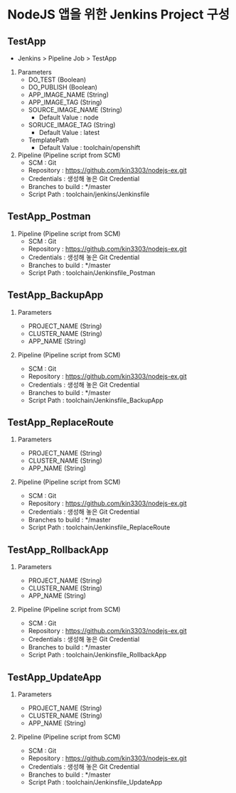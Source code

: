 # NodeJS 앱을 위한 Jenkins Project 구성

## TestApp

- Jenkins > Pipeline Job > TestApp

1. Parameters
   - DO_TEST (Boolean)
   - DO_PUBLISH (Boolean)
   - APP_IMAGE_NAME (String)
   - APP_IMAGE_TAG (String) 
   - SOURCE_IMAGE_NAME (String)
     - Default Value : node
   - SORUCE_IMAGE_TAG (String)
     - Default Value : latest
   - TemplatePath
     - Default Value : toolchain/openshift
2. Pipeline (Pipeline script from SCM)
   - SCM : Git
   - Repository : https://github.com/kin3303/nodejs-ex.git
   - Credentials : 생성해 놓은 Git Credential
   - Branches to build : */master
   - Script Path : toolchain/jenkins/Jenkinsfile
  
## TestApp_Postman

1. Pipeline (Pipeline script from SCM)
   - SCM : Git
   - Repository : https://github.com/kin3303/nodejs-ex.git
   - Credentials : 생성해 놓은 Git Credential
   - Branches to build : */master
   - Script Path : toolchain/Jenkinsfile_Postman

## TestApp_BackupApp

1. Parameters
   - PROJECT_NAME (String)
   - CLUSTER_NAME (String)
   - APP_NAME (String)

1. Pipeline (Pipeline script from SCM)
   - SCM : Git
   - Repository : https://github.com/kin3303/nodejs-ex.git
   - Credentials : 생성해 놓은 Git Credential
   - Branches to build : */master
   - Script Path : toolchain/Jenkinsfile_BackupApp
   
## TestApp_ReplaceRoute

1. Parameters
   - PROJECT_NAME (String)
   - CLUSTER_NAME (String)
   - APP_NAME (String)

1. Pipeline (Pipeline script from SCM)
   - SCM : Git
   - Repository : https://github.com/kin3303/nodejs-ex.git
   - Credentials : 생성해 놓은 Git Credential
   - Branches to build : */master
   - Script Path : toolchain/Jenkinsfile_ReplaceRoute


## TestApp_RollbackApp

1. Parameters
   - PROJECT_NAME (String)
   - CLUSTER_NAME (String)
   - APP_NAME (String)

1. Pipeline (Pipeline script from SCM)
   - SCM : Git
   - Repository : https://github.com/kin3303/nodejs-ex.git
   - Credentials : 생성해 놓은 Git Credential
   - Branches to build : */master
   - Script Path : toolchain/Jenkinsfile_RollbackApp
   
## TestApp_UpdateApp

1. Parameters
   - PROJECT_NAME (String)
   - CLUSTER_NAME (String)
   - APP_NAME (String)

1. Pipeline (Pipeline script from SCM)
   - SCM : Git
   - Repository : https://github.com/kin3303/nodejs-ex.git
   - Credentials : 생성해 놓은 Git Credential
   - Branches to build : */master
   - Script Path : toolchain/Jenkinsfile_UpdateApp
